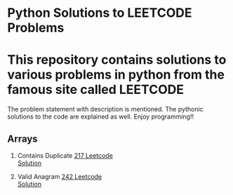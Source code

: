 # Python Solutions to LEETCODE Problems
# This repository contains solutions to various problems in python from the famous site called LEETCODE

The problem statement with description is mentioned. 
The pythonic solutions to the  code are explained as well.
Enjoy programming!!


## Arrays

1. Contains Duplicate [217 Leetcode](https://leetcode.com/problems/contains-duplicate/)<br/>
                      [Solution](https://github.com/hegde421201/python_programming/blob/master/basics/arrays/duplicates217.py)                      

2. Valid Anagram [242 Leetcode](https://leetcode.com/problems/valid-anagram/)<br/>
   [Solution](https://github.com/hegde421201/python_programming/blob/master/basics/arrays/validanagrams242.py)                      
 



